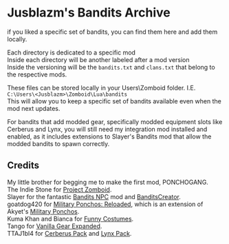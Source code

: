 # Jusblazm's Bandits Archive
if you liked a specific set of bandits, you can find them here and add them locally.

Each directory is dedicated to a specific mod\
Inside each directory will be another labeled after a mod version\
Inside the versioning will be the `bandits.txt` and `clans.txt` that belong to the respective mods.

These files can be stored locally in your Users\Zomboid folder. I.E. `C:\Users\<Jusblazm>\Zomboid\Lua\bandits`\
This will allow you to keep a specific set of bandits available even when the mod next updates.

For bandits that add modded gear, specifically modded equipment slots like Cerberus and Lynx, you will still need my integration mod installed and enabled, as it includes extensions to Slayer's Bandits mod that allow the modded bandits to spawn correctly.

## Credits
My little brother for begging me to make the first mod, PONCHOGANG.\
The Indie Stone for [Project Zomboid](https://store.steampowered.com/app/108600/Project_Zomboid/).\
Slayer for the fantastic [Bandits NPC](https://steamcommunity.com/sharedfiles/filedetails/?id=3268487204) mod and [BanditsCreator](https://steamcommunity.com/sharedfiles/filedetails/?id=3469292499).\
goatdog420 for [Military Ponchos: Reloaded](https://steamcommunity.com/sharedfiles/filedetails/?id=3439247001), which is an extension of Akyet's [Military Ponchos](https://steamcommunity.com/sharedfiles/filedetails/?id=2629286881).\
Kuma Khan and Bianca for [Funny Costumes](https://steamcommunity.com/sharedfiles/filedetails/?id=3285337538).\
Tango for [Vanilla Gear Expanded](https://steamcommunity.com/sharedfiles/filedetails/?id=3401134276).\
TTAJ1bl4 for [Cerberus Pack](https://steamcommunity.com/sharedfiles/filedetails/?id=3470478700) and [Lynx Pack](https://steamcommunity.com/sharedfiles/filedetails/?id=3470485566).

